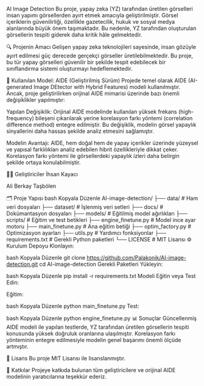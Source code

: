 AI Image Detection
Bu proje, yapay zeka (YZ) tarafından üretilen görselleri insan yapımı görsellerden ayırt etmek amacıyla geliştirilmiştir. Görsel içeriklerin güvenilirliği, özellikle gazetecilik, hukuk ve sosyal medya alanlarında büyük önem taşımaktadır. Bu nedenle, YZ tarafından oluşturulan görsellerin tespiti giderek daha kritik hâle gelmektedir.

🔍 Projenin Amacı
Gelişen yapay zeka teknolojileri sayesinde, insan gözüyle ayırt edilmesi güç derecede gerçekçi görseller üretilebilmektedir. Bu proje, bu tür yapay görselleri güvenilir bir şekilde tespit edebilecek bir sınıflandırma sistemi oluşturmayı hedeflemektedir.

🧠 Kullanılan Model: AIDE (Geliştirilmiş Sürüm)
Projede temel olarak AIDE (AI-generated Image DEtector with Hybrid Features) modeli kullanılmıştır. Ancak, proje geliştirilirken orijinal AIDE mimarisi üzerinde bazı önemli değişiklikler yapılmıştır:

Yapılan Değişiklik: Orijinal AIDE modelinde kullanılan yüksek frekans (high-frequency) bileşeni çıkarılarak yerine korelasyon farkı yöntemi (correlation difference method) entegre edilmiştir. Bu değişiklik, modelin görsel yapaylık sinyallerini daha hassas şekilde analiz etmesini sağlamıştır.

Modelin Avantajı: AIDE, hem doğal hem de yapay içerikler üzerinde yüzeysel ve yapısal farklılıkları analiz edebilen hibrit özellikleriyle dikkat çeker. Korelasyon farkı yöntemi ile görsellerdeki yapaylık izleri daha belirgin şekilde ortaya konulabilmiştir.

👨‍💻 Geliştiriciler
İhsan Kayacı

Ali Berkay Taşbölen

🗂️ Proje Yapısı
bash
Kopyala
Düzenle
AI-image-detection/
├── data/                  # Ham veri dosyaları
├── dataset/               # İşlenmiş veri setleri
├── docs/                  # Dokümantasyon dosyaları
├── models/                # Eğitilmiş model ağırlıkları
├── scripts/               # Eğitim ve test betikleri
├── engine_finetune.py     # Model ince ayar motoru
├── main_finetune.py       # Ana eğitim betiği
├── optim_factory.py       # Optimizasyon ayarları
├── utils.py               # Yardımcı fonksiyonlar
├── requirements.txt       # Gerekli Python paketleri
└── LICENSE                # MIT Lisansı
⚙️ Kurulum
Depoyu Klonlayın:

bash
Kopyala
Düzenle
git clone https://github.com/Palakonik/AI-image-detection.git
cd AI-image-detection
Gerekli Paketleri Yükleyin:

bash
Kopyala
Düzenle
pip install -r requirements.txt
Modeli Eğitin veya Test Edin:

Eğitim:

bash
Kopyala
Düzenle
python main_finetune.py
Test:

bash
Kopyala
Düzenle
python engine_finetune.py
📊 Sonuçlar
Güncellenmiş AIDE modeli ile yapılan testlerde, YZ tarafından üretilen görsellerin tespiti konusunda yüksek doğruluk oranlarına ulaşılmıştır. Korelasyon farkı yönteminin entegre edilmesiyle modelin genel başarımı önemli ölçüde artmıştır.

📄 Lisans
Bu proje MIT Lisansı ile lisanslanmıştır.

🙏 Katkılar
Projeye katkıda bulunan tüm geliştiricilere ve orijinal AIDE modelinin yaratıcılarına teşekkür ederiz.